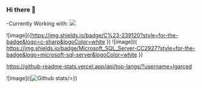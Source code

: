 ### Hi there 👋

<!--
**lgarced/lgarced** is a ✨ _special_ ✨ repository because its `README.md` (this file) appears on your GitHub profile.

Here are some ideas to get you started:

- 🔭 I’m currently working on ...
- 🌱 I’m currently learning ...
- 👯 I’m looking to collaborate on ...
- 🤔 I’m looking for help with ...
- 💬 Ask me about ...
- 📫 How to reach me: ...
- 😄 Pronouns: ...
- ⚡ Fun fact: ...
-->


-Currently Working with:
<img src="{https://img.shields.io/badge/C%23-239120?style=for-the-badge&logo=c-sharp&logoColor=white}" />


![image]({https://img.shields.io/badge/C%23-239120?style=for-the-badge&logo=c-sharp&logoColor=white })   ![image]({ https://img.shields.io/badge/Microsoft_SQL_Server-CC2927?style=for-the-badge&logo=microsoft-sql-server&logoColor=white })


https://github-readme-stats.vercel.app/api/top-langs/?username=lgarced



![image]({![Github stats](https://github-readme-stats.vercel.app/api?username=lgarced)/>})



